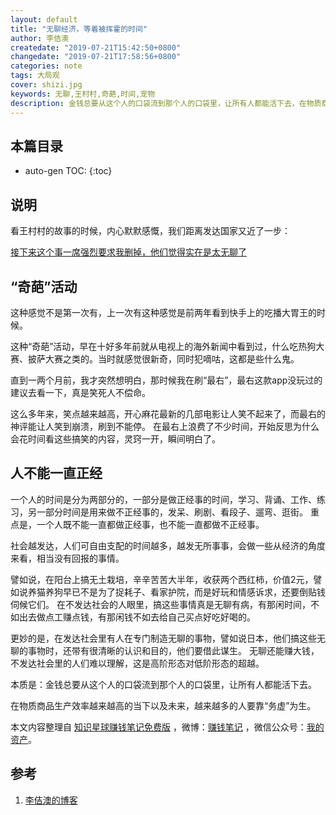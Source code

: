 ```yaml
---
layout: default
title: "无聊经济，等着被挥霍的时间"
author: 李佶澳
createdate: "2019-07-21T15:42:50+0800"
changedate: "2019-07-21T17:58:56+0800"
categories: note
tags: 大局观
cover: shizi.jpg
keywords: 无聊,王村村,奇葩,时间,宠物
description: 金钱总要从这个人的口袋流到那个人的口袋里，让所有人都能活下去，在物质商品生产效率越来越高的当下以及未来，越来越多的人要靠“务虚”为生
---
```


## 本篇目录

* auto-gen TOC:
{:toc}

## 说明

看王村村的故事的时候，内心默默感慨，我们距离发达国家又近了一步：

[接下来这个事一席强烈要求我删掉，他们觉得实在是太无聊了](https://mp.weixin.qq.com/s/ycPaC9Gj7jKp4C8slLA8eg)

## “奇葩”活动

这种感觉不是第一次有，上一次有这种感觉是前两年看到快手上的吃播大胃王的时候。

这种“奇葩”活动，早在十好多年前就从电视上的海外新闻中看到过，什么吃热狗大赛、披萨大赛之类的。当时就感觉很新奇，同时犯嘀咕，这都是些什么鬼。

直到一两个月前，我才突然想明白，那时候我在刷“最右”，最右这款app没玩过的建议去看一下，真是笑死人不偿命。

这么多年来，笑点越来越高，开心麻花最新的几部电影让人笑不起来了，而最右的神评能让人笑到崩溃，刷到不能停。
在最右上浪费了不少时间，开始反思为什么会花时间看这些搞笑的内容，灵窍一开，瞬间明白了。

## 人不能一直正经

一个人的时间是分为两部分的，一部分是做正经事的时间，学习、背诵、工作、练习，另一部分时间是用来做不正经事的，发呆、刷剧、看段子、遛弯、逛街。
重点是，一个人既不能一直都做正经事，也不能一直都做不正经事。

社会越发达，人们可自由支配的时间越多，越发无所事事，会做一些从经济的角度来看，相当没有回报的事情。

譬如说，在阳台上搞无土栽培，辛辛苦苦大半年，收获两个西红柿，价值2元，譬如说养猫养狗早已不是为了捉耗子、看家护院，而是好玩和情感诉求，还要倒贴钱伺候它们。
在不发达社会的人眼里，搞这些事情真是无聊有病，有那闲时间，不如出去做点工赚点钱，有那闲钱不如去给自己买点好吃好喝的。

更妙的是，在发达社会里有人在专门制造无聊的事物，譬如说日本，他们搞这些无聊的事物时，还带有很清晰的认识和目的，他们要借此谋生。
无聊还能赚大钱，不发达社会里的人们难以理解，这是高阶形态对低阶形态的超越。

本质是：金钱总要从这个人的口袋流到那个人的口袋里，让所有人都能活下去。

在物质商品生产效率越来越高的当下以及未来，越来越多的人要靠“务虚”为生。

本文内容整理自 [知识星球赚钱笔记免费版](https://t.zsxq.com/qRrFQFI) ，微博：[赚钱笔记](https://weibo.com/6876203019/profile?rightmod=1&wvr=6&mod=personinfo&is_all=1) ，微信公众号：[我的资产](https://www.lijiaocn.com/img/invest.jpg)。

## 参考

1. [李佶澳的博客][1]

[1]: https://www.lijiaocn.com "李佶澳的博客"


